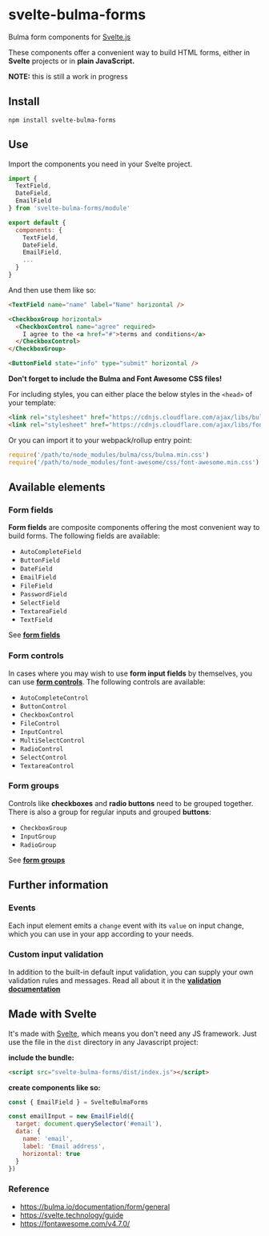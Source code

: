# svelte-bulma-forms
Bulma form components for [Svelte.js](https://svelte.technology/)

These components offer a convenient way to build HTML forms, either in **Svelte** projects or in **plain JavaScript.**

**NOTE:** this is still a work in progress


## Install

`npm install svelte-bulma-forms`

## Use

Import the components you need in your Svelte project.

````javascript
import {
  TextField,
  DateField,
  EmailField
} from 'svelte-bulma-forms/module'

export default {
  components: {
    TextField,
    DateField,
    EmailField,
	...
  }
}
````
And then use them like so:

````html
<TextField name="name" label="Name" horizontal />

<CheckboxGroup horizontal>
  <CheckboxControl name="agree" required>
    I agree to the <a href="#">terms and conditions</a>
  </CheckboxControl>
</CheckboxGroup>

<ButtonField state="info" type="submit" horizontal />
````
**Don't forget to include the Bulma and Font Awesome CSS files!**

For including styles, you can either place the below styles in the `<head>` of your template:

````html
<link rel="stylesheet" href="https://cdnjs.cloudflare.com/ajax/libs/bulma/0.7.1/css/bulma.min.css">
<link rel="stylesheet" href="https://cdnjs.cloudflare.com/ajax/libs/font-awesome/4.7.0/css/font-awesome.min.css">
````

Or you can import it to your webpack/rollup entry point:

````javascript
require('/path/to/node_modules/bulma/css/bulma.min.css')
require('/path/to/node_modules/font-awesome/css/font-awesome.min.css')
````

## Available elements

### Form fields

**Form fields** are composite components offering the most convenient way to build forms. The following fields are available:

- `AutoCompleteField`
- `ButtonField`
- `DateField`
- `EmailField`
- `FileField`
- `PasswordField`
- `SelectField`
- `TextareaField`
- `TextField`

See [**form fields**](https://github.com/elcobvg/svelte-bulma-forms/tree/master/src/fields)

### Form controls

In cases where you may wish to use **form input fields** by themselves, you can use [**form controls**](https://github.com/elcobvg/svelte-bulma-forms/tree/master/src/controls). The following controls are available:

- `AutoCompleteControl`
- `ButtonControl`
- `CheckboxControl`
- `FileControl`
- `InputControl`
- `MultiSelectControl`
- `RadioControl`
- `SelectControl`
- `TextareaControl`

### Form groups

Controls like **checkboxes** and **radio buttons** need to be grouped together. There is also a group for regular inputs and grouped **buttons**:

- `CheckboxGroup`
- `InputGroup`
- `RadioGroup`

See [**form groups**](https://github.com/elcobvg/svelte-bulma-forms/tree/master/src/groups)

## Further information

### Events
Each input element emits a `change` event with its `value` on input change, which you can use in your app according to your needs.

### Custom input validation
In addition to the built-in default input validation, you can supply your own validation rules and messages. Read all about it in the [**validation documentation**](https://github.com/elcobvg/svelte-bulma-forms/tree/master/src/validation)


## Made with Svelte
It's made with [Svelte](https://svelte.technology/), which means you don't need any JS framework. Just use the file in the `dist` directory in any Javascript project:

**include the bundle:** 

````html
<script src="svelte-bulma-forms/dist/index.js"></script>
````
**create components like so:**

````javascript
const { EmailField } = SvelteBulmaForms

const emailInput = new EmailField({
  target: document.querySelector('#email'),
  data: { 
    name: 'email',
    label: 'Email address',
    horizontal: true
  }
})
````

### Reference

- https://bulma.io/documentation/form/general
- https://svelte.technology/guide
- https://fontawesome.com/v4.7.0/